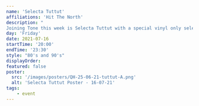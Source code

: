 ```yaml
---
name: 'Selecta Tuttut'
affiliations: 'Hit The North'
description: "
Joining Tone this week is Selecta Tuttut with a special vinyl only selection of 80's and 90's music"
day: 'Friday'
date: 2021-07-16
startTime: '20:00'
endTime: '23:30'
style: "80's and 90's"
displayOrder: 
featured: false
poster:
  src: '/images/posters/QH-25-06-21-tuttut-A.png'
  alt: 'Selecta Tuttut Poster - 16-07-21'
tags:
    - event
---
```

